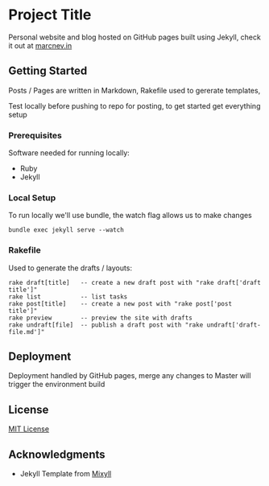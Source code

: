 # Project Title

Personal website and blog hosted on GitHub pages built using Jekyll, check it out at [marcnev.in](https://marcnev.in)

## Getting Started

Posts / Pages are written in Markdown, Rakefile used to gererate templates,

Test locally before pushing to repo for posting, to get started get everything setup


### Prerequisites

Software needed for running locally:
* Ruby
* Jekyll

### Local Setup

To run locally we'll use bundle, the watch flag allows us to make changes

```
bundle exec jekyll serve --watch
```

### Rakefile
Used to generate the drafts / layouts:

```
rake draft[title]   -- create a new draft post with "rake draft['draft title']"
rake list           -- list tasks
rake post[title]    -- create a new post with "rake post['post title']"
rake preview        -- preview the site with drafts
rake undraft[file]  -- publish a draft post with "rake undraft['draft-file.md']"
```

## Deployment

Deployment handled by GitHub pages, merge any changes to Master will trigger the environment build

## License

[MIT License](./LICENSE.txt)

## Acknowledgments

* Jekyll Template from [Mixyll](https://github.com/saikiransripada/mixyll)

